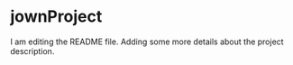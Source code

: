 # jownProject
I am editing the README file. Adding some more details about the project description.
